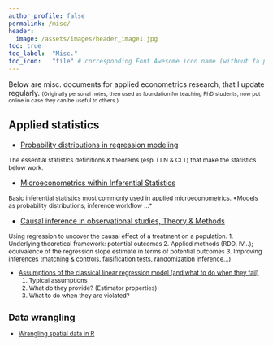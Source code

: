```yaml
---
author_profile: false
permalink: /misc/
header:
  image: /assets/images/header_image1.jpg
toc: true
toc_label: 	"Misc."
toc_icon: 	"file" # corresponding Font Awesome icon name (without fa prefix)
---
```



Below are misc. documents for applied econometrics research, that I update regularly.
<span style="font-size:0.75em;">
(Originally personal notes, then used as foundation for teaching PhD students, now put online in case they can be useful to others.)
</span>  


## Applied statistics
 
      
  - [Probability distributions in regression modeling](../docs/proba_theory.pdf)  
<span style="font-size:0.85em;">
The essential statistics definitions & theorems (esp. LLN & CLT) that make the statistics below work.
</span>  


  - [Microeconometrics within Inferential Statistics](../docs/microeconometrics.pdf)  
<span style="font-size:0.85em;">
Basic inferential statistics most commonly used in applied microeconometrics. *Models as probability distributions; inference workflow ...*
</span>  
      
      
  - [Causal inference in observational studies, Theory & Methods](../docs/causal_inference.pdf)  
<span style="font-size:0.85em;">
Using regression to uncover the causal effect of a treatment on a population.  
    1. Underlying theoretical framework: potential outcomes
    2. Applied methods (RDD, IV...); equivalence of the regression slope estimate in terms of potential outcomes
    3. Improving inferences (matching & controls, falsification tests, randomization inference...)

      
  - [Assumptions of the classical linear regression model (and what to do when they fail)](../docs/CLRM&estimators.pdf)  
    1. Typical assumptions
    2. What do they provide? (Estimator properties)
    3. What to do when they are violated?



## Data wrangling

  - [Wrangling spatial data in R](../docs/spatialData_R.pdf)

